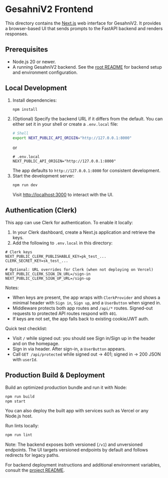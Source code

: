 # GesahniV2 Frontend

This directory contains the [Next.js](https://nextjs.org/) web interface for GesahniV2. It provides a browser-based UI that sends prompts to the FastAPI backend and renders responses.

## Prerequisites
- Node.js 20 or newer.
- A running GesahniV2 backend. See the [root README](../README.md) for backend setup and environment configuration.

## Local Development
1. Install dependencies:
   ```bash
   npm install
   ```
2. (Optional) Specify the backend URL if it differs from the default. You can either
   set it in your shell or create a `.env.local` file:
   ```bash
   # Shell
   export NEXT_PUBLIC_API_ORIGIN="http://127.0.0.1:8000"
   ```
   or
   ```env
   # .env.local
   NEXT_PUBLIC_API_ORIGIN="http://127.0.0.1:8000"
   ```
   The app defaults to `http://127.0.0.1:8000` for consistent development.
3. Start the development server:
   ```bash
   npm run dev
   ```
   Visit [http://localhost:3000](http://localhost:3000) to interact with the UI.

## Authentication (Clerk)

This app can use Clerk for authentication. To enable it locally:

1. In your Clerk dashboard, create a Next.js application and retrieve the keys.
2. Add the following to `.env.local` in this directory:

```env
# Clerk keys
NEXT_PUBLIC_CLERK_PUBLISHABLE_KEY=pk_test_...
CLERK_SECRET_KEY=sk_test_...

# Optional: URL overrides for Clerk (when not deploying on Vercel)
NEXT_PUBLIC_CLERK_SIGN_IN_URL=/sign-in
NEXT_PUBLIC_CLERK_SIGN_UP_URL=/sign-up
```

Notes:
- When keys are present, the app wraps with `ClerkProvider` and shows a minimal header with `Sign in`, `Sign up`, and a `UserButton` when signed in.
- Middleware protects both app routes and `/api/*` routes. Signed-out requests to protected API routes respond with `401`.
- If keys are not set, the app falls back to existing cookie/JWT auth.

Quick test checklist:
- Visit `/` while signed out: you should see Sign in/Sign up in the header and on the homepage.
- Sign in via header. After sign-in, a `UserButton` appears.
- Call `GET /api/protected` while signed out → 401; signed in → 200 JSON with `userId`.

## Production Build & Deployment
Build an optimized production bundle and run it with Node:
```bash
npm run build
npm start
```
You can also deploy the built app with services such as Vercel or any Node.js host.

Run lints locally:
```bash
npm run lint
```

Note: The backend exposes both versioned (`/v1`) and unversioned endpoints. The UI targets versioned endpoints by default and follows redirects for legacy paths.

For backend deployment instructions and additional environment variables, consult the [project README](../README.md).
